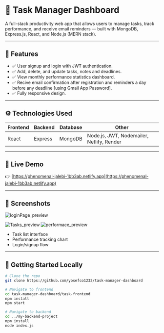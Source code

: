 # 🧠 Task Manager Dashboard

A full-stack productivity web app that allows users to manage tasks, track performance, and receive email reminders — built with MongoDB, Express.js, React, and Node.js (MERN stack).

---
## 🧩 Features

- ✅ User signup and login with JWT authentication.
- ✅ Add, delete, and update tasks, notes and deadlines.
- ✅ View monthly performance statistics dashboard.
- ✅ Recive email confirmation after registration and reminders a day before any deadline [using Gmail App Password].
- ✅ Fully responsive design.

---
## ⚙️ Technologies Used

| Frontend | Backend | Database | Other |
|----------|---------|----------|-------|
| React    | Express | MongoDB  | Node.js, JWT, Nodemailer, Netlify, Render |

---
## 🔗 Live Demo

👉 [https://phenomenal-jalebi-1bb3ab.netlify.app](https://phenomenal-jalebi-1bb3ab.netlify.app)  

---

## 📸 Screenshots

![loginPage_preview](assets/login.png)

![Tasks_preview](assets/Task.png)
![performace_preview](assets/performace.png)
- Task list interface  
- Performance tracking chart  
- Login/signup flow

---


## 🚀 Getting Started Locally

```bash
# Clone the repo
git clone https://github.com/yosefco1232/task-manager-dashboard

# Navigate to frontend
cd task-manager-dashboard/task-frontend
npm install
npm start

# Navigate to backend
cd ../my-backend-project
npm install
node index.js
